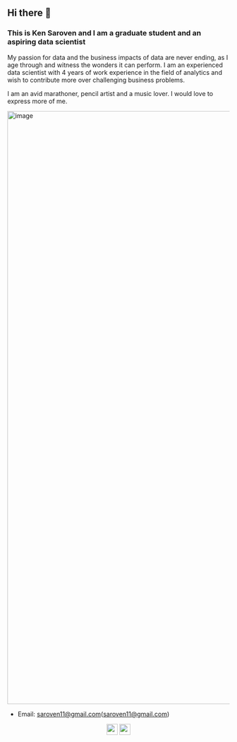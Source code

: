 ## Hi there 👋

### This is Ken Saroven and I am a graduate student and an aspiring data scientist

My passion for data and the business impacts of data are never ending, as I age through and witness the wonders it can perform. I am an experienced data scientist with 4 years of work experience in the field of analytics and wish to contribute more over challenging business problems.

I am an avid marathoner, pencil artist and a music lover. I would love to express more of me.

<img width="1344" alt="image" src="https://user-images.githubusercontent.com/60126568/231059993-17e5eabd-b7d2-45fe-b633-cd4f98b0fa0b.png">

- Email: saroven11@gmail.com(saroven11@gmail.com)

<p align=center>
<a href="https://www.linkedin.com/in/ken-saroven/"><img height="25" src="https://img.shields.io/static/v1?label=LinkedIn&message=Profile&color=blue"></a>
<a href="https://kensaroven.github.io/Ken_Portfolio/"><img height="25" src="https://img.shields.io/static/v1?label=Website&message=Profile&color=orange"></a>
</p>


